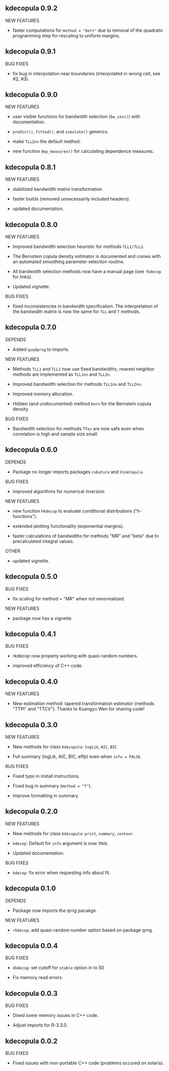 kdecopula 0.9.2
-------------------------------

NEW FEATURES

   * faster computations for `method = "bern"` due to removal of the quadratic
     programming step for rescaling to uniform margins.


kdecopula 0.9.1
-------------------------------

BUG FIXES

   * fix bug in interpolation near boundaries (interpolated in wrong cell, see
     #2, #3).
 

kdecopula 0.9.0
-------------------------------

NEW FEATURES

   * user visible functions for bandwidth selection (`bw_xxx()`) with 
     documentation.
   
   * `predict()`, `fitted()`, and `simulate()` generics.
   
   * make `TLL2nn` the default method.
   
   * new function `dep_measures()` for calculating dependence measures.
   

kdecopula 0.8.1
-------------------------------

NEW FEATURES

   * stabilized bandwidth matrix transformation.
   
   * faster builds (removed unnecessarily included headers).
   
   * updated documentation.


kdecopula 0.8.0
-------------------------------

NEW FEATURES

  * Improved bandwidth selection heuristic for methods `TLL1/TLL2`.
  
  * The Bernstein copula density estimator is documented and comes with an
    automated smoothing parameter selection routine.
    
  * All bandwidth selection methods now have a manual page (see `?kdecop` for
    links).
    
  * Updated vignette.

BUG FIXES

  * fixed inconsistencies in bandwidth specification. The interpretation of the
    bandwidth matrix is now the same for `TLL` and `T` methods.


kdecopula 0.7.0
-------------------------------

DEPENDS

  * Added `quadprog` to imports.

NEW FEATURES
  
  * Methods `TLL1` and `TLL2` now use fixed bandwidths; nearest neighbor methods
    are implemented as `TLL1nn` and `TLL2n`.
  
  * Improved bandwidth selection for methods `TLL1nn` and `TLL2nn`.
  
  * Improved memory allocation.
  
  * Hidden (and undocumented) method `bern` for the Bernstein copula density.
  
BUG FIXES

  * Bandwidth selection for methods `TTxx` are now safe even when correlation is
    high and sample size small.


kdecopula 0.6.0
-------------------------------

DEPENDS

  * Package no longer imports packages `cubature` and `VineCopula`.

BUG FIXES

  * improved algorithms for numerical inversion
  
NEW FEATURES

  * new function `hkdecop` to evaluate conditional distributions 
    ("h-functions").
    
  * extended plotting functionality (exponential margins).
  
  * faster calculations of bandwidths for methods "MR" and "beta" due to
    precalculated integral values.
    
OTHER

  * updated vignette.
  
  
kdecopula 0.5.0
-------------------------------

BUG FIXES

  * fix scaling for method = "MR" when not renormalized.
  
NEW FEATURES

  * package now has a vignette.



kdecopula 0.4.1
-------------------------------

BUG FIXES

  * rkdecop now properly working with quasi-random numbers.
 
  * improved efficiency of C++ code. 


kdecopula 0.4.0
-------------------------------

NEW FEATURES

  * New estimation method: tapered transformation estimator 
    (methods "TTPI" and "TTCV"). 
    Thanks to Kuangyu Wen for sharing code!

kdecopula 0.3.0
-------------------------------

NEW FEATURES

  * New methods for class `kdecopula`: `logLik`, `AIC`, `BIC`
  
  * Full summary (logLik, AIC, BIC, effp) even when `info = FALSE`.
  

BUG FIXES

  * Fixed typo in install instructions.
  
  * Fixed bug in summary (`method = "T"`).

  * Improve formatting in summary.


kdecopula 0.2.0
-------------------------------

NEW FEATURES

  * New methods for class `kdecopula`: `print`, `summary`, `contour`.
  
  * `kdecop`: Default for `info` argument is now `TRUE`.
  
  * Updated documentation.

BUG FIXES

  * `kdecop`: fix error when requesting info about fit. 


kdecopula 0.1.0
-------------------------------

DEPENDS

  * Package now imports the qrng pacakge.
  
NEW FEATURES

  * `rkdecop`: add quasi-random number option based on package qrng.


kdecopula 0.0.4
-------------------------------

BUG FIXES

   * `dkdecop`: set cutoff for `stable` option in  to 50
   
   * Fix memory read errors.


kdecopula 0.0.3
-------------------------------

BUG FIXES

  * Dixed some memory issues in C++ code.
  
  * Adjust imports for R-3.3.0.


kdecopula 0.0.2
-------------------------------

BUG FIXES

  * Fixed issues with non-portable C++ code (problems occured on solaris).

